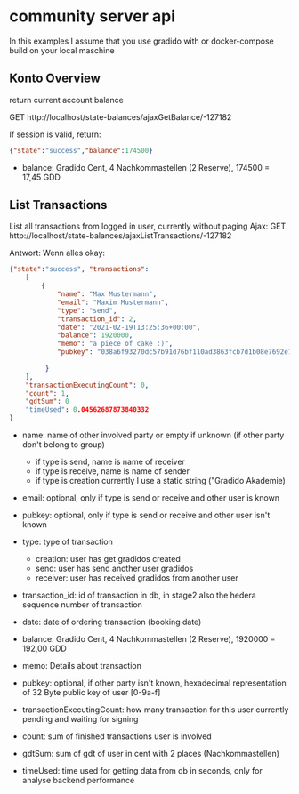 # community server api

In this examples I assume that you use gradido with or docker-compose build on your local maschine

## Konto Overview
return current account balance

GET http://localhost/state-balances/ajaxGetBalance/-127182

If session is valid, return:
```json
{"state":"success","balance":174500}
```
- balance: Gradido Cent, 4 Nachkommastellen (2 Reserve), 174500 = 17,45 GDD

## List Transactions
List all transactions from logged in user, currently without paging 
Ajax:
GET http://localhost/state-balances/ajaxListTransactions/-127182

Antwort: 
Wenn alles okay: 
```json
{"state":"success", "transactions": 
	[
		{
			"name": "Max Mustermann",
			"email": "Maxim Mustermann", 
			"type": "send",
			"transaction_id": 2,
			"date": "2021-02-19T13:25:36+00:00",
			"balance": 1920000,
			"memo": "a piece of cake :)",
			"pubkey": "038a6f93270dc57b91d76bf110ad3863fcb7d1b08e7692e793fcdb4467e5b6a7"
		 
		 }
	],
	"transactionExecutingCount": 0,
	"count": 1,
	"gdtSum": 0
	"timeUsed": 0.04562687873840332
}
```

- name: name of other involved party or empty if unknown (if other party don't belong to group)
  - if type is send, name is name of receiver 
  - if type is receive, name is name of sender 
  - if type is creation currently I use a static string ("Gradido Akademie)
- email: optional, only if type is send or receive and other user is known
- pubkey: optional, only if type is send or receive and other user isn't known 
- type: type of transaction
  - creation: user has get gradidos created
  - send: user has send another user gradidos
  - receiver: user has received gradidos from another user
- transaction_id: id of transaction in db, in stage2 also the hedera sequence number of transaction 
- date: date of ordering transaction (booking date)
- balance: Gradido Cent, 4 Nachkommastellen (2 Reserve), 1920000 = 192,00 GDD
- memo: Details about transaction
- pubkey: optional, if other party isn't known, hexadecimal representation of 32 Byte public key of user [0-9a-f]

- transactionExecutingCount: how many transaction for this user currently pending and waiting for signing
- count: sum of finished transactions user is involved
- gdtSum: sum of gdt of user in cent with 2 places (Nachkommastellen)
- timeUsed: time used for getting data from db in seconds, only for analyse backend performance